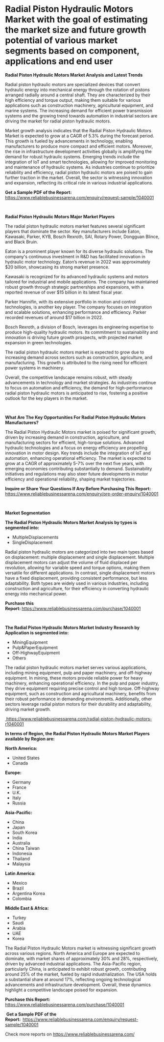 <p><h1>Radial Piston Hydraulic Motors Market with the goal of estimating the market size and future growth potential of various market segments based on component, applications and end user</h1></p><p><strong>Radial Piston Hydraulic Motors Market Analysis and Latest Trends</strong></p>
<p><p>Radial piston hydraulic motors are specialized devices that convert hydraulic energy into mechanical energy through the rotation of pistons arranged radially around a central shaft. They are characterized by their high efficiency and torque output, making them suitable for various applications such as construction machinery, agricultural equipment, and marine systems. The increasing demand for efficient power transmission systems and the growing trend towards automation in industrial sectors are driving the market for radial piston hydraulic motors.</p><p>Market growth analysis indicates that the Radial Piston Hydraulic Motors Market is expected to grow at a CAGR of 5.3% during the forecast period. This growth is fueled by advancements in technology, enabling manufacturers to produce more compact and efficient motors. Moreover, the rise in infrastructure development activities globally is amplifying the demand for robust hydraulic systems. Emerging trends include the integration of IoT and smart technologies, allowing for improved monitoring and maintenance of hydraulic systems. As industries continue to prioritize reliability and efficiency, radial piston hydraulic motors are poised to gain further traction in the market. Overall, the sector is witnessing innovation and expansion, reflecting its critical role in various industrial applications.</p></p>
<p><strong>Get a Sample PDF of the Report:&nbsp;</strong> <a href="https://www.reliablebusinessarena.com/enquiry/request-sample/1040001?utm_campaign=2131&utm_medium=2&utm_source=Github&utm_content=ia&utm_term=16022025&utm_id=radial-piston-hydraulic-motors">https://www.reliablebusinessarena.com/enquiry/request-sample/1040001</a></p>
<p>&nbsp;</p>
<p><strong>Radial Piston Hydraulic Motors Major Market Players</strong></p>
<p><p>The radial piston hydraulic motors market features several significant players that dominate the sector. Key manufacturers include Eaton, Kawasaki, Parker, KYB, Bosch Rexroth, SAI, Rotary Power, Dongguan Blince, and Black Bruin. </p><p>Eaton is a prominent player known for its diverse hydraulic solutions. The company's continuous investment in R&D has facilitated innovation in hydraulic motor technology. Eaton’s revenue in 2022 was approximately $20 billion, showcasing its strong market presence. </p><p>Kawasaki is recognized for its advanced hydraulic systems and motors tailored for industrial and mobile applications. The company has maintained robust growth through strategic partnerships and expansions, with a reported revenue of over $15 billion in its latest fiscal year.</p><p>Parker Hannifin, with its extensive portfolio in motion and control technologies, is another key player. The company focuses on integration and scalable solutions, enhancing performance and efficiency. Parker recorded revenues of around $17 billion in 2022.</p><p>Bosch Rexroth, a division of Bosch, leverages its engineering expertise to produce high-quality hydraulic motors. Its commitment to sustainability and innovation is driving future growth prospects, with projected market expansion in green technologies.</p><p>The radial piston hydraulic motors market is expected to grow due to increasing demand across sectors such as construction, agriculture, and manufacturing. This growth is attributed to the rising need for efficient power systems in machinery.</p><p>Overall, the competitive landscape remains robust, with steady advancements in technology and market strategies. As industries continue to focus on automation and efficiency, the demand for high-performance radial piston hydraulic motors is anticipated to rise, fostering a positive outlook for the key players in the market.</p></p>
<p>&nbsp;</p>
<p><strong>What Are The Key Opportunities For Radial Piston Hydraulic Motors Manufacturers?</strong></p>
<p><p>The Radial Piston Hydraulic Motors market is poised for significant growth, driven by increasing demand in construction, agriculture, and manufacturing sectors for efficient, high-torque solutions. Advanced hydraulic technologies and a focus on energy efficiency are propelling innovation in motor design. Key trends include the integration of IoT and automation, enhancing operational efficiency. The market is expected to grow at a CAGR of approximately 5-7% over the next five years, with emerging economies contributing substantially to demand. Sustainability initiatives and regulations may also steer future developments in motor efficiency and operational reliability, shaping market trajectories.</p></p>
<p><strong>Inquire or Share Your Questions If Any Before Purchasing This Report:</strong> <a href="https://www.reliablebusinessarena.com/enquiry/pre-order-enquiry/1040001?utm_campaign=2131&utm_medium=2&utm_source=Github&utm_content=ia&utm_term=16022025&utm_id=radial-piston-hydraulic-motors">https://www.reliablebusinessarena.com/enquiry/pre-order-enquiry/1040001</a></p>
<p>&nbsp;</p>
<p><strong>Market Segmentation</strong></p>
<p><strong>The Radial Piston Hydraulic Motors Market Analysis by types is segmented into:</strong></p>
<p><ul><li>MultipleDisplacements</li><li>SingleDisplacement</li></ul></p>
<p><p>Radial piston hydraulic motors are categorized into two main types based on displacement: multiple displacement and single displacement. Multiple displacement motors can adjust the volume of fluid displaced per revolution, allowing for variable speed and torque options, making them versatile for different applications. In contrast, single displacement motors have a fixed displacement, providing consistent performance, but less adaptability. Both types are widely used in various industries, including construction and agriculture, for their efficiency in converting hydraulic energy into mechanical power.</p></p>
<p><strong>Purchase this Report:&nbsp;</strong><a href="https://www.reliablebusinessarena.com/purchase/1040001?utm_campaign=2131&utm_medium=2&utm_source=Github&utm_content=ia&utm_term=16022025&utm_id=radial-piston-hydraulic-motors">https://www.reliablebusinessarena.com/purchase/1040001</a></p>
<p>&nbsp;</p>
<p><strong>The Radial Piston Hydraulic Motors Market Industry Research by Application is segmented into:</strong></p>
<p><ul><li>MiningEquipment</li><li>Pulp&PaperEquipment</li><li>Off-HighwayEquipment</li><li>Others</li></ul></p>
<p><p>The radial piston hydraulic motors market serves various applications, including mining equipment, pulp and paper machinery, and off-highway equipment. In mining, these motors provide reliable power for heavy machinery, enhancing operational efficiency. In the pulp and paper industry, they drive equipment requiring precise control and high torque. Off-highway equipment, such as construction and agricultural machinery, benefits from their robust performance in demanding environments. Additionally, other sectors leverage radial piston motors for their durability and adaptability, driving market growth.</p></p>
<p><a href="https://www.reliablebusinessarena.com/radial-piston-hydraulic-motors-r1040001?utm_campaign=2131&utm_medium=2&utm_source=Github&utm_content=ia&utm_term=16022025&utm_id=radial-piston-hydraulic-motors">&nbsp;https://www.reliablebusinessarena.com/radial-piston-hydraulic-motors-r1040001</a></p>
<p><strong>In terms of Region, the Radial Piston Hydraulic Motors Market Players available by Region are:</strong></p>
<p>
    <p> <strong> North America: </strong>
        <ul>
            <li>United States</li>
            <li>Canada</li>
        </ul>
        </p> 
    <p> <strong> Europe: </strong>
        <ul>
            <li>Germany</li>
            <li>France</li>
            <li>U.K.</li>
            <li>Italy</li>
            <li>Russia</li>
        </ul>
        </p> 
    <p> <strong> Asia-Pacific: </strong>
        <ul>
            <li>China</li>
            <li>Japan</li>
            <li>South Korea</li>
            <li>India</li>
            <li>Australia</li>
            <li>China Taiwan</li>
            <li>Indonesia</li>
            <li>Thailand</li>
            <li>Malaysia</li>
        </ul>
        </p> 
    <p> <strong> Latin America: </strong>
        <ul>
            <li>Mexico</li>
            <li>Brazil</li>
            <li>Argentina Korea</li>
            <li>Colombia</li>
        </ul>
        </p> 
    <p> <strong> Middle East & Africa: </strong>
        <ul>
            <li>Turkey</li>
            <li>Saudi</li>
            <li>Arabia</li>
            <li>UAE</li>
            <li>Korea</li>
        </ul>
    </p>
    </p>
<p><p>The Radial Piston Hydraulic Motors market is witnessing significant growth across various regions. North America and Europe are expected to dominate, with market shares of approximately 30% and 28%, respectively, driven by advanced industrial applications. The Asia-Pacific region, particularly China, is anticipated to exhibit robust growth, contributing around 25% of the market, fueled by rapid industrialization. The USA holds a substantial share at around 17%, reflecting ongoing technological advancements and infrastructure development. Overall, these dynamics highlight a competitive landscape poised for expansion.</p></p>
<p><strong>Purchase this Report: </strong><a href="https://www.reliablebusinessarena.com/purchase/1040001?utm_campaign=2131&utm_medium=2&utm_source=Github&utm_content=ia&utm_term=16022025&utm_id=radial-piston-hydraulic-motors">https://www.reliablebusinessarena.com/purchase/1040001</a></p>
<p>&nbsp;<strong>Get a Sample PDF of the Report:&nbsp;&nbsp;</strong><a href="https://www.reliablebusinessarena.com/enquiry/request-sample/1040001?utm_campaign=2131&utm_medium=2&utm_source=Github&utm_content=ia&utm_term=16022025&utm_id=radial-piston-hydraulic-motors">https://www.reliablebusinessarena.com/enquiry/request-sample/1040001</a></p>
<p><strong></strong></p>
<p>Check more reports on <a href="https://www.reliablebusinessarena.com/?utm_campaign=2131&utm_medium=2&utm_source=Github&utm_content=ia&utm_term=16022025&utm_id=radial-piston-hydraulic-motors">https://www.reliablebusinessarena.com/</a></p>